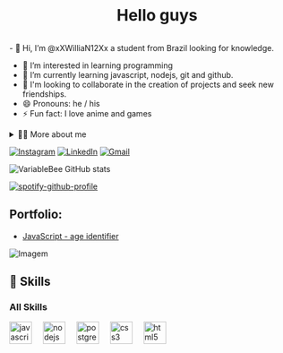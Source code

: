 
<!--título-->
<div id="user-content-toc">
  <ul align="center">
    <summary><h1 style="display: inline-block">Hello guys</h1></summary>
</div>

<!-- Presentation -->
<p>
- 👋 Hi, I’m @xXWilliaN12Xx a student from Brazil looking for knowledge.
  
- 👀 I’m interested in learning programming
- 🌱 I’m currently learning javascript, nodejs, git and github.
- 💞️ I'm looking to collaborate in the creation of projects and seek new friendships.
- 😄 Pronouns: he / his
- ⚡ Fun fact: I love anime and games
</p>

<!-- Dropdown -->
<details>
  <summary>👨‍💻 More about me</summary>

  - 💬 I am a 19 year old young man who dreams of becoming a skilled professional in the future, I want to become a back end developer and use my skills in the world of programming.

  - ⚡I love games and anime and I believe that the basis for success is persistence and the desire to always grow, I know that you who are reading also believe this.
</details>

<!-- Links -->
[![Instagram](https://img.shields.io/badge/Instagram-E4405F?style=for-the-badge&logo=instagram&logoColor=white)](https://www.instagram.com/willa._13?igsh=cGV1dXhpajFnaXJm)
[![LinkedIn](https://img.shields.io/badge/LinkedIn-0077B5?style=for-the-badge&logo=linkedin&logoColor=white)](https://www.linkedin.com/in/willian-rodrigues-7517aa259/)
[![Gmail](https://img.shields.io/badge/Gmail-D14836?style=for-the-badge&logo=gmail&logoColor=white)](willian11330@gmail.com)



<!-- GithubStats -->
![VariableBee GitHub stats](https://github-readme-stats.vercel.app/api?username=xXWilliaN12Xx&show_icons=true&theme=chartreuse-dark)

[![spotify-github-profile](https://spotify-github-profile.vercel.app/api/view?uid=willian11330&cover_image=true&theme=novatorem&show_offline=false&background_color=1c1717&interchange=false&bar_color=53b14f&bar_color_cover=false)](https://github.com/kittinan/spotify-github-profile)

<!-- Portfolio -->
## Portfolio:
- [JavaScript - age identifier](https://github.com/xXWilliaN12Xx/Identificador-de-idade)

<!-- GIF -->
<p align="left">
  <img align="center" src="https://github.com/VariableBee/VariableBee/assets/77739311/4e9f41af-6b57-49a7-b15a-74322e96b4d7" alt="Imagem">
</p>

## 🍃 Skills 
<!-- Skills: Programming Languages -->
  <div style="flex-basis: 48%;">
    <h3>All Skills</h3>
<div align="left">
  <img src="https://cdn.jsdelivr.net/gh/devicons/devicon/icons/javascript/javascript-original.svg" height="40" alt="javascript logo"  />
  <img width="12" />
  <img src="https://cdn.jsdelivr.net/gh/devicons/devicon/icons/nodejs/nodejs-original.svg" height="40" alt="nodejs logo"  />
  <img width="12" />
  <img src="https://cdn.jsdelivr.net/gh/devicons/devicon/icons/postgresql/postgresql-original.svg" height="40" alt="postgresql logo"  />
  <img width="12" />
  <img src="https://cdn.jsdelivr.net/gh/devicons/devicon/icons/css3/css3-original.svg" height="40" alt="css3 logo"  />
  <img width="12" />
  <img src="https://cdn.jsdelivr.net/gh/devicons/devicon/icons/html5/html5-original.svg" height="40" alt="html5 logo"  />
</div>

###
  </div>
  
